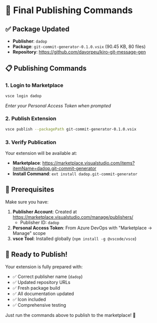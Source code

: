# 🚀 Final Publishing Commands

## ✅ Package Updated

- **Publisher**: `dadop`
- **Package**: `git-commit-generator-0.1.0.vsix` (90.45 KB, 80 files)
- **Repository**: https://github.com/davorpeu/kiro-git-message-gen

## 📋 Publishing Commands

### 1. Login to Marketplace

```bash
vsce login dadop
```

_Enter your Personal Access Token when prompted_

### 2. Publish Extension

```bash
vsce publish --packagePath git-commit-generator-0.1.0.vsix
```

### 3. Verify Publication

Your extension will be available at:

- **Marketplace**: https://marketplace.visualstudio.com/items?itemName=dadop.git-commit-generator
- **Install Command**: `ext install dadop.git-commit-generator`

## 🔧 Prerequisites

Make sure you have:

1. **Publisher Account**: Created at https://marketplace.visualstudio.com/manage/publishers/
   - Publisher ID: `dadop`
2. **Personal Access Token**: From Azure DevOps with "Marketplace → Manage" scope
3. **vsce Tool**: Installed globally (`npm install -g @vscode/vsce`)

## 🎯 Ready to Publish!

Your extension is fully prepared with:

- ✅ Correct publisher name (`dadop`)
- ✅ Updated repository URLs
- ✅ Fresh package build
- ✅ All documentation updated
- ✅ Icon included
- ✅ Comprehensive testing

Just run the commands above to publish to the marketplace! 🚀
